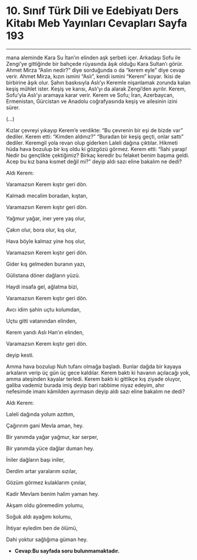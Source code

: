 # 10. Sınıf Türk Dili ve Edebiyatı Ders Kitabı Meb Yayınları Cevapları Sayfa 193

---

mana aleminde Kara Su İtan’ın elinden aşk şerbeti içer. Arkadaşı Sofu ile Zengi’ye gittiğinde bir bahçede rüyasında âşık olduğu Kara Sultan’ı görür. Ahmet Mirza “Aslın nedir?” diye sorduğunda o da “kerem eyle” diye cevap verir. Ahmet Mirza, kızın ismini “Aslı”, kendi ismini “Kerem” koyar. İkisi de birbirine âşık olur. Şahın baskısıyla Aslı’yı Keremle nişanlamak zorunda kalan keşiş mühlet ister. Keşiş ve karısı, Aslı’yı da alarak Zengi’den ayrılır. Kerem, Sofu’yla Aslı’yı aramaya karar verir. Kerem ve Sofu; İran, Azerbaycan, Ermenistan, Gürcistan ve Anadolu coğrafyasında keşiş ve ailesinin izini sürer.

 (…)

 Kızlar çevreyi yıkayıp Kerem’e verdikte: “Bu çevrenin bir eşi de bizde var” dediler. Kerem etti: “Kimden aldınız?” “Buradan bir keşiş geçti, onlar sattı” dediler. Keremgil yola revan olup giderken Laleli dağına çıktılar. Hikmeti hüda hava bozulup bir kış oldu ki gözgözü görmez. Kerem etti: “İlahi yarap! Nedir bu gençlikte çektiğimiz? Birkaç keredir bu felaket benim başıma geldi. Acep bu kız bana kısmet değil mi?” deyip aldı sazı eline bakalım ne dedi?

 Aldı Kerem:

 Varamazsın Kerem kıştır geri dön.

 Kalmadı mecalim boradan, kıştan,

 Varamazsın Kerem kıştır geri dön.

 Yağmur yağar, iner yere yaş olur,

 Çakın olur, bora olur, kış olur,

 Hava böyle kalmaz yine hoş olur,

 Varamazsın Kerem kıştır geri dön.

 Gider kış gelmeden buranın yazı,

 Gülistana döner dağların yüzü.

 Haydi insafa gel, ağlatma bizi,

 Varamazsın Kerem kıştır geri dön.

 Avcı idim şahin uçtu kolumdan,

 Uçtu gitti vatanından elinden,

 Kerem yandı Aslı Han’ın elinden,

 Varamazsın Kerem kıştır geri dön.

 deyip kesti.

 Amma hava bozulup Nuh tufanı olmağa başladı. Bunlar dağda bir kayaya arkaların verip üç gün üç gece kaldılar. Kerem baktı ki havanın açılacağı yok, amma ateşinden kayalar terledi. Kerem baktı ki gittikçe kış ziyade oluyor, galiba vademiz burada imiş deyip bari rabbime niyaz edeyim, ahır nefesimde imanı kâmilden ayırmasın deyip aldı sazı eline bakalım ne dedi?

 Aldı Kerem:

 Laleli dağında yolum azıttım,

 Çağırırım gani Mevla aman, hey.

 Bir yanımda yağar yağmur, kar serper,

 Bir yanımda yüce dağlar duman hey.

 İniler dağların başı iniler,

 Derdim artar yaralarım sızılar,

 Gözüm görmez kulaklarım çınılar,

 Kadir Mevlam benim halim yaman hey.

 Akşam oldu göremedim yolumu,

 Soğuk aldı ayağımı kolumu,

 İhtiyar eyledim ben de ölümü,

 Dahi yoktur sağlığıma güman hey.

-   **Cevap**:**Bu sayfada soru bulunmamaktadır.**